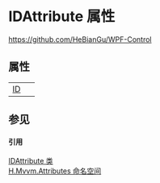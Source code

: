 # IDAttribute 属性
https://github.com/HeBianGu/WPF-Control



## 属性
<table>
<tr>
<td><a href="34722abf-b01c-bf56-cc09-21aaf0ef3adb">ID</a></td>
<td> </td></tr>
</table>

## 参见


#### 引用
<a href="248aeb8e-d752-5d4d-d72b-e5bd70c481b2">IDAttribute 类</a>  
<a href="bca2dfd9-ca4c-2dc7-7c43-410c4a84c1d2">H.Mvvm.Attributes 命名空间</a>  
